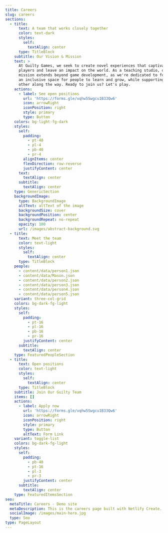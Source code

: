 ```yaml
---
title: Careers
slug: careers
sections:
  - title:
      text: A team that works closely together
      color: text-dark
      styles:
        self:
          textAlign: center
      type: TitleBlock
    subtitle: Our Vision & Mission
    text: >
      At Guilty Games, we seek to create novel experiences that captivate
      players and leave an impact on the world. As a teaching studio, our
      mission extends beyond game development, as we're dedicated to fostering
      an inclusive space for people to learn and grow, while supporting each
      other along the way. Ready to join us? Let's play.
    actions:
      - label: See open positions
        url: 'https://forms.gle/vqhw5Swgcu1B33Qw6'
        icon: arrowRight
        iconPosition: right
        style: primary
        type: Button
    colors: bg-light-fg-dark
    styles:
      self:
        padding:
          - pt-40
          - pl-4
          - pb-40
          - pr-4
        alignItems: center
        flexDirection: row-reverse
        justifyContent: center
      text:
        textAlign: center
      subtitle:
        textAlign: center
    type: GenericSection
    backgroundImage:
      type: BackgroundImage
      altText: altText of the image
      backgroundSize: cover
      backgroundPosition: center
      backgroundRepeat: no-repeat
      opacity: 100
      url: /images/abstract-background.svg
  - title:
      text: Meet the team
      color: text-light
      styles:
        self:
          textAlign: center
      type: TitleBlock
    people:
      - content/data/person1.json
      - content/data/Mason.json
      - content/data/person2.json
      - content/data/person3.json
      - content/data/person4.json
      - content/data/person5.json
    variant: three-col-grid
    colors: bg-dark-fg-light
    styles:
      self:
        padding:
          - pt-16
          - pl-16
          - pb-16
          - pr-16
        justifyContent: center
      subtitle:
        textAlign: center
    type: FeaturedPeopleSection
  - title:
      text: Open positions
      color: text-light
      styles:
        self:
          textAlign: center
      type: TitleBlock
    subtitle: Join Our Guilty Team
    items: []
    actions:
      - label: Apply now
        url: 'https://forms.gle/vqhw5Swgcu1B33Qw6'
        icon: arrowRight
        iconPosition: right
        style: primary
        type: Button
        altText: Form Link
    variant: toggle-list
    colors: bg-dark-fg-light
    styles:
      self:
        padding:
          - pb-40
          - pt-16
          - pl-3
          - pr-3
        justifyContent: center
      subtitle:
        textAlign: center
    type: FeaturedItemsSection
seo:
  metaTitle: Careers - Demo site
  metaDescription: This is the careers page built with Netlify Create.
  socialImage: /images/main-hero.jpg
  type: Seo
type: PageLayout
---
```

